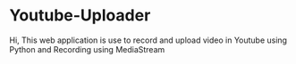 # Youtube-Uploader
Hi,
  This web application is use to record and upload video in Youtube using Python and Recording using MediaStream